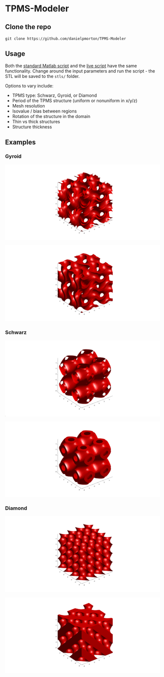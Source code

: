 # TPMS-Modeler

## Clone the repo

```
git clone https://github.com/danielpmorton/TPMS-Modeler
```

## Usage

Both the [standard Matlab script](tpms_generator.m) and the [live script](tpms_generator_live.mlx) have the same functionality. Change around the input parameters and run the script - the STL will be saved to the `stls/` folder. 

Options to vary include:

- TPMS type: Schwarz, Gyroid, or Diamond
- Period of the TPMS structure (uniform or nonuniform in x/y/z)
- Mesh resolution
- Isovalue / bias between regions
- Rotation of the structure in the domain
- Thin vs thick structures
- Structure thickness

## Examples

### Gyroid

![Thin gyroid](imgs/gyroid_thin.png)

![Thick gyroid](imgs/gyroid_thick.png)

### Schwarz

![Thin schwarz](imgs/schwarz_thin.png)

![Thick schwarz](imgs/schwarz_thick.png)

### Diamond

![Thin diamond](imgs/diamond_thin.png)

![Thick diamond](imgs/diamond_thick.png)